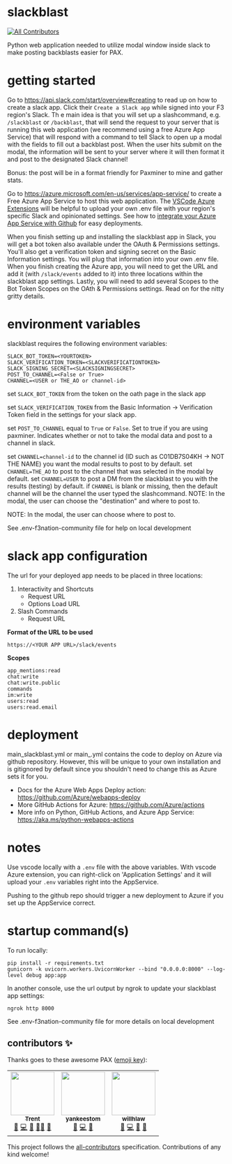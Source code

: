 # slackblast

<!-- ALL-CONTRIBUTORS-BADGE:START - Do not remove or modify this section -->

[![All Contributors](https://img.shields.io/badge/all_contributors-3-orange.svg?style=flat-square)](#contributors-)

<!-- ALL-CONTRIBUTORS-BADGE:END -->

Python web application needed to utilize modal window inside slack to make posting backblasts easier for PAX.

# getting started

Go to https://api.slack.com/start/overview#creating to read up on how to create a slack app. Click their `Create a Slack app` while signed into your F3 region's Slack. Th e main idea is that you will set up a slashcommand, e.g. `/slackblast` or `/backblast`, that will send the request to your server that is running this web application (we recommend using a free Azure App Service) that will respond with a command to tell Slack to open up a modal with the fields to fill out a backblast post. When the user hits submit on the modal, the information will be sent to your server where it will then format it and post to the designated Slack channel!

Bonus: the post will be in a format friendly for Paxminer to mine and gather stats.

Go to https://azure.microsoft.com/en-us/services/app-service/ to create a Free Azure App Service to host this web application. The [VSCode Azure Extensions](https://code.visualstudio.com/docs/azure/extensions) will be helpful to upload your own .env file with your region's specific Slack and opinionated settings. See how to [integrate your Azure App Service with Github](https://github.com/MicrosoftDocs/azure-docs/blob/master/articles/app-service/deploy-continuous-deployment.md) for easy deployments.

When you finish setting up and installing the slackblast app in Slack, you will get a bot token also available under the OAuth & Permissions settings. You'll also get a verification token and signing secret on the Basic Information settings. You will plug that information into your own .env file. When you finish creating the Azure app, you will need to get the URL and add it (with `/slack/events` added to it) into three locations within the slackblast app settings. Lastly, you will need to add several Scopes to the Bot Token Scopes on the OAth & Permissions settings. Read on for the nitty gritty details.

# environment variables

slackblast requires the following environment variables:

```
SLACK_BOT_TOKEN=<YOURTOKEN>
SLACK_VERIFICATION_TOKEN=<SLACKVERIFICATIONTOKEN>
SLACK_SIGNING_SECRET=<SLACKSIGNINGSECRET>
POST_TO_CHANNEL=<False or True>
CHANNEL=<USER or THE_AO or channel-id>
```

set `SLACK_BOT_TOKEN` from the token on the oath page in the slack app

set `SLACK_VERIFICATION_TOKEN` from the Basic Information -> Verification Token field in the settings for your slack app.

set `POST_TO_CHANNEL` equal to `True` or `False`. Set to true if you are using paxminer. Indicates whether or not to take the modal data and post to a channel in slack.

set `CHANNEL=channel-id` to the channel id (ID such as C01DB7S04KH -> NOT THE NAME) you want the modal results to post to by default.
set `CHANNEL=THE_AO` to post to the channel that was selected in the modal by default.
set `CHANNEL=USER` to post a DM from the slackblast to you with the results (testing) by default.
if `CHANNEL` is blank or missing, then the default channel will be the channel the user typed the slashcommand.
NOTE: In the modal, the user can choose the "destination" and where to post to.

NOTE: In the modal, the user can choose where to post to.

See .env-f3nation-community file for help on local development

# slack app configuration

The url for your deployed app needs to be placed in three locations:

1. Interactivity and Shortcuts
   - Request URL
   - Options Load URL
2. Slash Commands
   - Request URL

**Format of the URL to be used**

```
https://<YOUR APP URL>/slack/events
```

**Scopes**

```
app_mentions:read
chat:write
chat:write.public
commands
im:write
users:read
users:read.email
```

# deployment

main_slackblast.yml or main\_<your-app-name>.yml contains the code to deploy on Azure via github repository. However, this will be unique to your own installation and is gitignored by default since you shouldn't need to change this as Azure sets it for you.

- Docs for the Azure Web Apps Deploy action: https://github.com/Azure/webapps-deploy
- More GitHub Actions for Azure: https://github.com/Azure/actions
- More info on Python, GitHub Actions, and Azure App Service: https://aka.ms/python-webapps-actions

# notes

Use vscode locally with a `.env` file with the above variables. With vscode Azure extension, you can right-click on 'Application Settings' and it will upload your `.env` variables right into the AppService.

Pushing to the github repo should trigger a new deployment to Azure if you set up the AppService correct.

# startup command(s)

To run locally:

```
pip install -r requirements.txt
gunicorn -k uvicorn.workers.UvicornWorker --bind "0.0.0.0:8000" --log-level debug app:app
```

In another console, use the url output by ngrok to update your slackblast app settings:

```
ngrok http 8000
```

See .env-f3nation-community file for more details on local development

## contributors ✨

Thanks goes to these awesome PAX ([emoji key](https://allcontributors.org/docs/en/emoji-key)):

<!-- ALL-CONTRIBUTORS-LIST:START - Do not remove or modify this section -->
<!-- prettier-ignore-start -->
<!-- markdownlint-disable -->
<table>
  <tr>
    <td align="center"><a href="https://github.com/wolfpackt99"><img src="https://avatars.githubusercontent.com/u/2165251?v=4?s=100" width="100px;" alt=""/><br /><sub><b>Trent</b></sub></a><br /><a href="#ideas-wolfpackt99" title="Ideas, Planning, & Feedback">🤔</a> <a href="https://github.com/F3Nation-Community/slackblast/commits?author=wolfpackt99" title="Code">💻</a> <a href="https://github.com/F3Nation-Community/slackblast/commits?author=wolfpackt99" title="Documentation">📖</a> <a href="#mentoring-wolfpackt99" title="Mentoring">🧑‍🏫</a> <a href="https://github.com/F3Nation-Community/slackblast/pulls?q=is%3Apr+reviewed-by%3Awolfpackt99" title="Reviewed Pull Requests">👀</a></td>
    <td align="center"><a href="https://github.com/yankeestom"><img src="https://avatars.githubusercontent.com/u/34582097?v=4?s=100" width="100px;" alt=""/><br /><sub><b>yankeestom</b></sub></a><br /><a href="#ideas-yankeestom" title="Ideas, Planning, & Feedback">🤔</a> <a href="https://github.com/F3Nation-Community/slackblast/commits?author=yankeestom" title="Code">💻</a> <a href="https://github.com/F3Nation-Community/slackblast/pulls?q=is%3Apr+reviewed-by%3Ayankeestom" title="Reviewed Pull Requests">👀</a></td>
    <td align="center"><a href="https://github.com/willhlaw"><img src="https://avatars.githubusercontent.com/u/943510?v=4?s=100" width="100px;" alt=""/><br /><sub><b>willhlaw</b></sub></a><br /><a href="#ideas-willhlaw" title="Ideas, Planning, & Feedback">🤔</a> <a href="https://github.com/F3Nation-Community/slackblast/commits?author=willhlaw" title="Code">💻</a> <a href="https://github.com/F3Nation-Community/slackblast/commits?author=willhlaw" title="Documentation">📖</a> <a href="#projectManagement-willhlaw" title="Project Management">📆</a></td>
  </tr>
</table>

<!-- markdownlint-restore -->
<!-- prettier-ignore-end -->

<!-- ALL-CONTRIBUTORS-LIST:END -->

This project follows the [all-contributors](https://github.com/all-contributors/all-contributors) specification. Contributions of any kind welcome!
